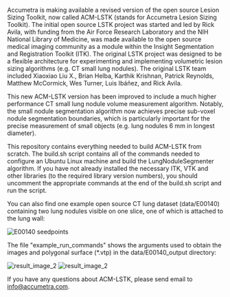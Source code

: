 Accumetra is making available a revised version of the open source Lesion Sizing Toolkit, now called 
ACM-LSTK (stands for Accumetra Lesion Sizing Toolkit). The initial open source LSTK project was 
started and led by Rick Avila, with funding from the Air Force Research Laboratory and the NIH National 
Library of Medicine, was made available to the open source medical imaging community as a module 
within the Insight Segmentation and Registration Toolkit (ITK). The original LSTK project was 
designed to be a flexible architecture for experimenting and implementing volumetric lesion sizing 
algorithms (e.g. CT small lung nodules). The original LSTK team included Xiaoxiao Liu X., 
Brian Helba, Karthik Krishnan, Patrick Reynolds, Matthew McCormick, Wes Turner, Luis Ibáñez, and 
Rick Avila.

This new ACM-LSTK version has been improved to include a much higher performance CT small lung nodule 
volume measurement algorithm. Notably, the small nodule segmentation algorithm now achieves precise sub-voxel 
nodule segmentation boundaries, which is particularly important for the precise measurement of small 
objects (e.g. lung nodules 6 mm in longest diameter).

This repository contains everything needed to build ACM-LSTK from scratch. The build.sh script contains
all of the commands needed to configure an Ubuntu Linux machine and build the LungNoduleSegmenter 
algorithm. If you have not already installed the necessary ITK, VTK and other libraries (to the required
library version numbers), you should uncomment the appropriate commands at the end of the build.sh script 
and run the script.

You can also find one example open source CT lung dataset (data/E00140) containing two lung nodules visible 
on one slice, one of which is attached to the lung wall:

![E00140 seedpoints](https://user-images.githubusercontent.com/5749559/154883728-0aa1ca28-3213-43bf-a7e0-e8bc3aee5ed9.png)

The file "example_run_commands" shows the arguments used to obtain the images and polygonal surface (*.vtp)
in the data/E00140_output directory:

![result_image_2](https://user-images.githubusercontent.com/5749559/154883797-66209d70-e84c-466a-9060-27ffd0d68d8c.jpg)
![result_image_2](https://user-images.githubusercontent.com/5749559/154883830-cf9d0413-3fb1-449d-96c6-ebb2fb00afb2.jpg)

If you have any questions about ACM-LSTK, please send email to info@accumetra.com.

